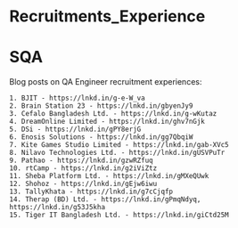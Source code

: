 # Recruitments_Experience

<h1>SQA</h1>
Blog posts on QA Engineer recruitment experiences:

    1. BJIT - https://lnkd.in/g-e-W_va
    2. Brain Station 23 - https://lnkd.in/gbyenJy9
    3. Cefalo Bangladesh Ltd. - https://lnkd.in/g-wKutaz
    4. DreamOnline Limited - https://lnkd.in/ghv7nGjk
    5. DSi - https://lnkd.in/gPY8erjG
    6. Enosis Solutions - https://lnkd.in/gg7QbqiW
    7. Kite Games Studio Limited - https://lnkd.in/gab-XVc5
    8. Nilavo Technologies Ltd. - https://lnkd.in/gUSVPuTr
    9. Pathao - https://lnkd.in/gzwRZfuq
    10. rtCamp - https://lnkd.in/g2iViZtz
    11. Sheba Platform Ltd. - https://lnkd.in/gMXeQUwk
    12. Shohoz - https://lnkd.in/gEjw6iwu
    13. TallyKhata - https://lnkd.in/g7cCjqfp
    14. Therap (BD) Ltd. - https://lnkd.in/gPmqNdyq, https://lnkd.in/g53J5kha
    15. Tiger IT Bangladesh Ltd. - https://lnkd.in/giCtd25M
